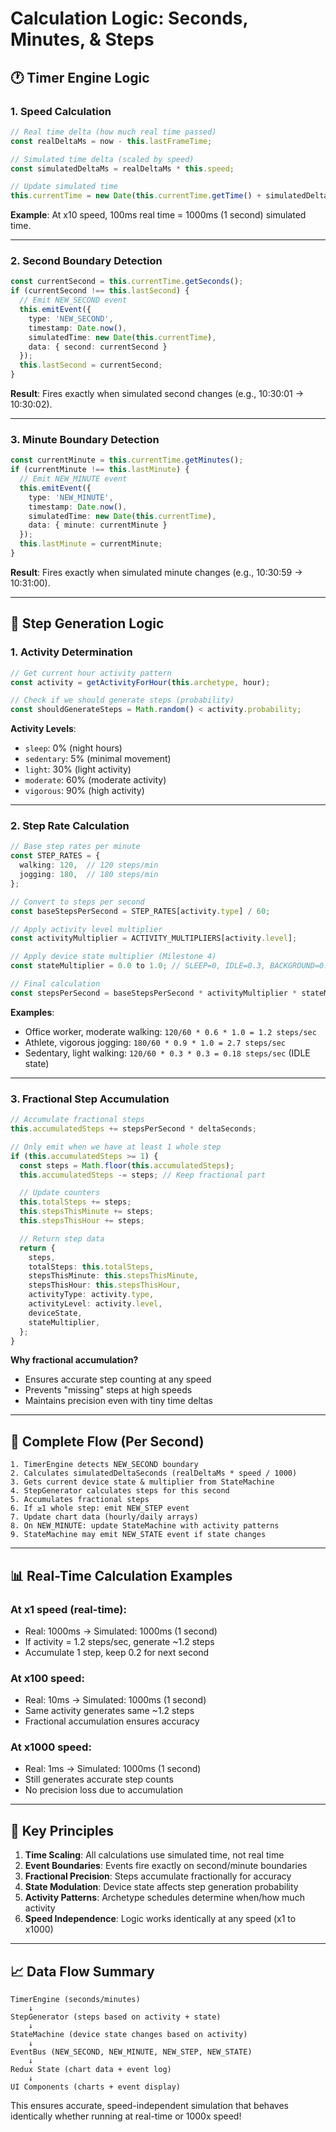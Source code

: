 # Calculation Logic: Seconds, Minutes, & Steps

## 🕐 Timer Engine Logic

### **1. Speed Calculation**
```typescript
// Real time delta (how much real time passed)
const realDeltaMs = now - this.lastFrameTime;

// Simulated time delta (scaled by speed)
const simulatedDeltaMs = realDeltaMs * this.speed;

// Update simulated time
this.currentTime = new Date(this.currentTime.getTime() + simulatedDeltaMs);
```

**Example**: At x10 speed, 100ms real time = 1000ms (1 second) simulated time.

---

### **2. Second Boundary Detection**
```typescript
const currentSecond = this.currentTime.getSeconds();
if (currentSecond !== this.lastSecond) {
  // Emit NEW_SECOND event
  this.emitEvent({
    type: 'NEW_SECOND',
    timestamp: Date.now(),
    simulatedTime: new Date(this.currentTime),
    data: { second: currentSecond }
  });
  this.lastSecond = currentSecond;
}
```

**Result**: Fires exactly when simulated second changes (e.g., 10:30:01 → 10:30:02).

---

### **3. Minute Boundary Detection**
```typescript
const currentMinute = this.currentTime.getMinutes();
if (currentMinute !== this.lastMinute) {
  // Emit NEW_MINUTE event
  this.emitEvent({
    type: 'NEW_MINUTE',
    timestamp: Date.now(),
    simulatedTime: new Date(this.currentTime),
    data: { minute: currentMinute }
  });
  this.lastMinute = currentMinute;
}
```

**Result**: Fires exactly when simulated minute changes (e.g., 10:30:59 → 10:31:00).

---

## 👣 Step Generation Logic

### **1. Activity Determination**
```typescript
// Get current hour activity pattern
const activity = getActivityForHour(this.archetype, hour);

// Check if we should generate steps (probability)
const shouldGenerateSteps = Math.random() < activity.probability;
```

**Activity Levels**:
- `sleep`: 0% (night hours)
- `sedentary`: 5% (minimal movement)
- `light`: 30% (light activity)
- `moderate`: 60% (moderate activity)
- `vigorous`: 90% (high activity)

---

### **2. Step Rate Calculation**
```typescript
// Base step rates per minute
const STEP_RATES = {
  walking: 120,  // 120 steps/min
  jogging: 180,  // 180 steps/min
};

// Convert to steps per second
const baseStepsPerSecond = STEP_RATES[activity.type] / 60;

// Apply activity level multiplier
const activityMultiplier = ACTIVITY_MULTIPLIERS[activity.level];

// Apply device state multiplier (Milestone 4)
const stateMultiplier = 0.0 to 1.0; // SLEEP=0, IDLE=0.3, BACKGROUND=0.7, ACTIVE=1.0

// Final calculation
const stepsPerSecond = baseStepsPerSecond * activityMultiplier * stateMultiplier;
```

**Examples**:
- Office worker, moderate walking: `120/60 * 0.6 * 1.0 = 1.2 steps/sec`
- Athlete, vigorous jogging: `180/60 * 0.9 * 1.0 = 2.7 steps/sec`
- Sedentary, light walking: `120/60 * 0.3 * 0.3 = 0.18 steps/sec` (IDLE state)

---

### **3. Fractional Step Accumulation**
```typescript
// Accumulate fractional steps
this.accumulatedSteps += stepsPerSecond * deltaSeconds;

// Only emit when we have at least 1 whole step
if (this.accumulatedSteps >= 1) {
  const steps = Math.floor(this.accumulatedSteps);
  this.accumulatedSteps -= steps; // Keep fractional part

  // Update counters
  this.totalSteps += steps;
  this.stepsThisMinute += steps;
  this.stepsThisHour += steps;

  // Return step data
  return {
    steps,
    totalSteps: this.totalSteps,
    stepsThisMinute: this.stepsThisMinute,
    stepsThisHour: this.stepsThisHour,
    activityType: activity.type,
    activityLevel: activity.level,
    deviceState,
    stateMultiplier,
  };
}
```

**Why fractional accumulation?**
- Ensures accurate step counting at any speed
- Prevents "missing" steps at high speeds
- Maintains precision even with tiny time deltas

---

## 🔄 Complete Flow (Per Second)

```
1. TimerEngine detects NEW_SECOND boundary
2. Calculates simulatedDeltaSeconds (realDeltaMs * speed / 1000)
3. Gets current device state & multiplier from StateMachine
4. StepGenerator calculates steps for this second
5. Accumulates fractional steps
6. If ≥1 whole step: emit NEW_STEP event
7. Update chart data (hourly/daily arrays)
8. On NEW_MINUTE: update StateMachine with activity patterns
9. StateMachine may emit NEW_STATE event if state changes
```

---

## 📊 Real-Time Calculation Examples

### **At x1 speed (real-time)**:
- Real: 1000ms → Simulated: 1000ms (1 second)
- If activity = 1.2 steps/sec, generate ~1.2 steps
- Accumulate 1 step, keep 0.2 for next second

### **At x100 speed**:
- Real: 10ms → Simulated: 1000ms (1 second)
- Same activity generates same ~1.2 steps
- Fractional accumulation ensures accuracy

### **At x1000 speed**:
- Real: 1ms → Simulated: 1000ms (1 second)
- Still generates accurate step counts
- No precision loss due to accumulation

---

## 🎯 Key Principles

1. **Time Scaling**: All calculations use simulated time, not real time
2. **Event Boundaries**: Events fire exactly on second/minute boundaries
3. **Fractional Precision**: Steps accumulate fractionally for accuracy
4. **State Modulation**: Device state affects step generation probability
5. **Activity Patterns**: Archetype schedules determine when/how much activity
6. **Speed Independence**: Logic works identically at any speed (x1 to x1000)

---

## 📈 Data Flow Summary

```
TimerEngine (seconds/minutes)
    ↓
StepGenerator (steps based on activity + state)
    ↓
StateMachine (device state changes based on activity)
    ↓
EventBus (NEW_SECOND, NEW_MINUTE, NEW_STEP, NEW_STATE)
    ↓
Redux State (chart data + event log)
    ↓
UI Components (charts + event display)
```

This ensures accurate, speed-independent simulation that behaves identically whether running at real-time or 1000x speed!
